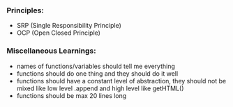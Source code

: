 ### Principles:

- SRP (Single Responsibility Principle)
- OCP (Open Closed Principle)

### Miscellaneous Learnings:

- names of functions/variables should tell me everything
- functions should do one thing and they should do it well
- functions should have a constant level of abstraction, they should not be mixed like low level .append and high level like getHTML()
- functions should be max 20 lines long
